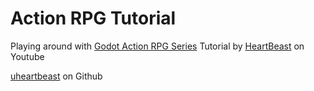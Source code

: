 # Action RPG Tutorial

Playing around with [Godot Action RPG Series](https://youtube.com/playlist?list=PL9FzW-m48fn2SlrW0KoLT4n5egNdX-W9a) Tutorial by [HeartBeast](https://www.youtube.com/@uheartbeast) on Youtube

[uheartbeast](https://github.com/uheartbeast) on Github
